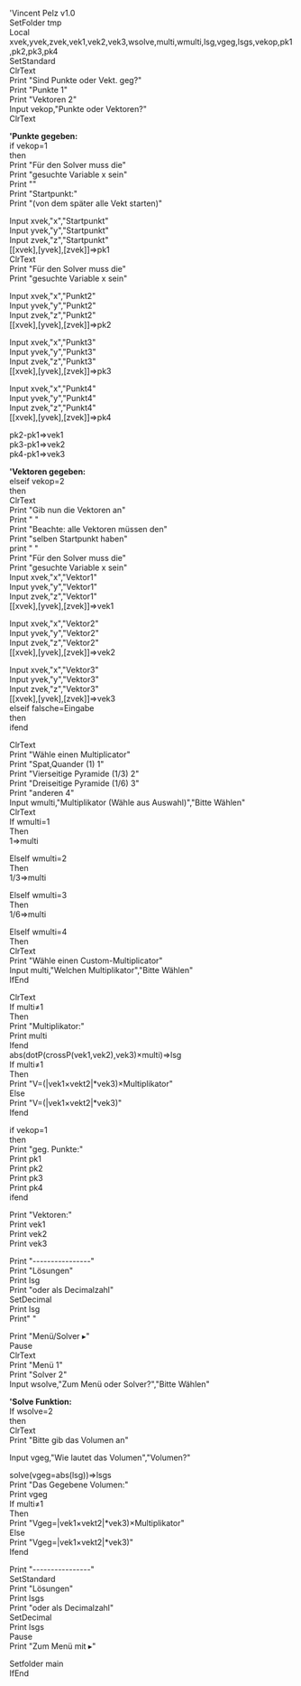 'Vincent Pelz v1.0  
SetFolder tmp  
Local xvek,yvek,zvek,vek1,vek2,vek3,wsolve,multi,wmulti,lsg,vgeg,lsgs,vekop,pk1,pk2,pk3,pk4  
SetStandard  
ClrText  
Print "Sind Punkte oder Vekt. geg?"  
Print "Punkte        1"  
Print "Vektoren      2"  
Input vekop,"Punkte oder Vektoren?"  
ClrText  

**'Punkte gegeben:**   
if vekop=1  
then  
Print "Für den Solver muss die"  
Print "gesuchte Variable x sein"  
Print ""  
Print "Startpunkt:"  
Print "(von dem später alle Vekt starten)"  
  
Input xvek,"x","Startpunkt"  
Input yvek,"y","Startpunkt"  
Input zvek,"z","Startpunkt"  
[[xvek],[yvek],[zvek]]⇒pk1  
ClrText  
Print "Für den Solver muss die"  
Print "gesuchte Variable x sein"  
  
Input xvek,"x","Punkt2"  
Input yvek,"y","Punkt2"  
Input zvek,"z","Punkt2"  
[[xvek],[yvek],[zvek]]⇒pk2  
  
Input xvek,"x","Punkt3"  
Input yvek,"y","Punkt3"  
Input zvek,"z","Punkt3"  
[[xvek],[yvek],[zvek]]⇒pk3  
  
Input xvek,"x","Punkt4"  
Input yvek,"y","Punkt4"  
Input zvek,"z","Punkt4"  
[[xvek],[yvek],[zvek]]⇒pk4  
  
pk2-pk1⇒vek1  
pk3-pk1⇒vek2  
pk4-pk1⇒vek3  
  
**'Vektoren gegeben:**   
elseif vekop=2  
then  
ClrText  
Print "Gib nun die Vektoren an"  
Print " "  
Print "Beachte: alle Vektoren müssen den"  
Print "selben Startpunkt haben"  
print " "  
Print "Für den Solver muss die"  
Print "gesuchte Variable x sein"  
Input xvek,"x","Vektor1"  
Input yvek,"y","Vektor1"  
Input zvek,"z","Vektor1"  
[[xvek],[yvek],[zvek]]⇒vek1  
  
Input xvek,"x","Vektor2"  
Input yvek,"y","Vektor2"  
Input zvek,"z","Vektor2"  
[[xvek],[yvek],[zvek]]⇒vek2  
  
Input xvek,"x","Vektor3"  
Input yvek,"y","Vektor3"  
Input zvek,"z","Vektor3"  
[[xvek],[yvek],[zvek]]⇒vek3  
elseif falsche=Eingabe  
then  
ifend  
  
ClrText  
Print "Wähle einen Multiplicator"  
Print "Spat,Quander       (1)     1"  
Print "Vierseitige Pyramide (1/3)    2"  
Print "Dreiseitige Pyramide (1/6)    3"  
Print "anderen 4"  
Input wmulti,"Multiplikator (Wähle aus Auswahl)","Bitte Wählen"  
ClrText  
If wmulti=1  
Then  
1⇒multi  
  
ElseIf wmulti=2  
Then  
1/3⇒multi  
  
ElseIf wmulti=3  
Then  
1/6⇒multi  
  
ElseIf wmulti=4  
Then  
ClrText  
Print "Wähle einen Custom-Multiplicator"  
Input multi,"Welchen Multiplikator","Bitte Wählen"  
IfEnd  
  
ClrText  
If multi≠1  
Then  
Print "Multiplikator:"  
Print multi  
Ifend  
abs(dotP(crossP(vek1,vek2),vek3)×multi)⇒lsg  
If multi≠1  
Then  
Print "V=(|vek1×vekt2|*vek3)×Multiplikator"  
Else  
Print "V=(|vek1×vekt2|*vek3)"  
Ifend  
  
if vekop=1  
then  
Print "geg. Punkte:"  
Print pk1  
Print pk2  
Print pk3  
Print pk4  
ifend  
  
Print "Vektoren:"  
Print vek1  
Print vek2  
Print vek3  
  
Print "----------------"  
Print "Lösungen"  
Print lsg  
Print "oder als Decimalzahl"  
SetDecimal  
Print lsg  
Print"  "  
  
  
Print "Menü/Solver ▸"  
Pause  
ClrText  
Print "Menü 1"  
Print "Solver 2"  
Input wsolve,"Zum Menü oder Solver?","Bitte Wählen"  
  
**'Solve Funktion:**  
If wsolve=2  
then  
ClrText  
Print "Bitte gib das Volumen an"  
  
Input vgeg,"Wie lautet das Volumen","Volumen?"  
  
solve(vgeg=abs(lsg))⇒lsgs  
Print "Das Gegebene Volumen:"  
Print vgeg  
If multi≠1  
Then  
Print "Vgeg=|vek1×vekt2|*vek3)×Multiplikator"  
Else  
Print "Vgeg=|vek1×vekt2|*vek3)"  
Ifend  
  
Print "----------------"  
SetStandard  
Print "Lösungen"  
Print lsgs  
Print "oder als Decimalzahl"  
SetDecimal  
Print lsgs  
Pause  
Print "Zum Menü mit ▸"  
  
  
Setfolder main  
IfEnd  
  
  
  
  
  
  
